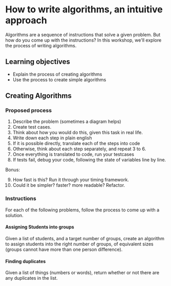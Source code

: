 # How to write algorithms, an intuitive approach

Algorithms are a sequence of instructions that solve a given problem.
But how do you come up with the instructions? In this workshop, we'll explore the process of writing algorithms.

## Learning objectives

*  Explain the process of creating algorithms
*  Use the process to create simple algorithms

## Creating Algorithms

### Proposed process

1. Describe the problem (sometimes a diagram helps)
2. Create test cases.
3. Think about how you would do this, given this task in real life.
4. Write down each step in plain english
5. If it is possible directly, translate each of the steps into code
6. Otherwise, think about each step separately, and repeat 3 to 6.
7. Once everything is translated to code, run your testcases
8. If tests fail, debug your code, following the state of variables line by line.

Bonus:

9. How fast is this? Run it through your timing framework.
10. Could it be simpler? faster? more readable? Refactor.

### Instructions

For each of the following problems, follow the process to come up with a solution.

#### Assigning Students into groups

Given a list of students, and a target number of groups, create an algorithm to assign students into the right number of groups, of equivalent sizes (groups cannot have more than one person difference).

#### Finding duplicates

Given a list of things (numbers or words), return whether or not there are any duplicates in the list.
